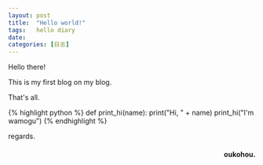 ```yaml
---
layout: post
title:  "Hello world!"
tags:   hello diary
date:   
categories: [日志] 
---
```

Hello there!

This is my first blog on my blog.

That's all.




{% highlight python %}
def print_hi(name):
   print("Hi, " + name)
print_hi("I'm wamogu")
{% endhighlight %}

regards.
<h4 align = "right">oukohou.</h4>

